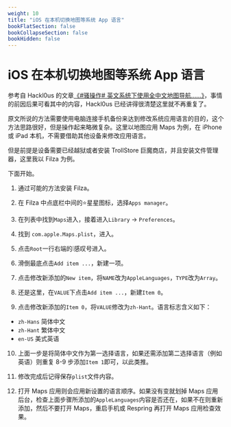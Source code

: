 ```yaml
---
weight: 10
title: "iOS 在本机切换地图等系统 App 语言"
bookFlatSection: false
bookCollapseSection: false
bookHidden: false
---
```


# iOS 在本机切换地图等系统 App 语言

参考自 Hackl0us 的文章[《#骚操作# 英文系统下使用全中文地图导航……》](https://mp.weixin.qq.com/s/xOjQXMULyIEmH8rqu5E6cw)，事情的前因后果可看其中的内容，Hackl0us 已经讲得很清楚这里就不再重复了。

原文所说的方法需要使用电脑连接手机备份来达到修改系统应用语言的目的，这个方法思路很好，但是操作起来略微复杂。这里以地图应用 Maps 为例，在 iPhone 或 iPad 本机，不需要借助其他设备来修改应用语言。

但是前提是设备需要已经越狱或者安装 TrollStore 巨魔商店，并且安装文件管理器，这里我以 Filza 为例。

下面开始。

1. 通过可能的方法安装 Filza。

2. 在 Filza 中点底栏中间的⭐星星图标，选择`Apps manager`。

3. 在列表中找到`Maps`进入，接着进入`Library` → `Preferences`。

4. 找到 `com.apple.Maps.plist`，进入。

5. 点击`Root`一行右端的❕感叹号进入。

6. 滑倒最底点击`Add item ...`，新建一项。

7. 点击修改新添加的`New item`，将`NAME`改为`AppleLanguages`，`TYPE`改为`Array`。

8. 还是这里，在`VALUE`下点击`Add item ...`，新建`Item 0`。

9. 点击修改新添加的`Item 0`，将`VALUE`修改为`zh-Hant`。语言标志含义如下：
- `zh-Hans` 简体中文
- `zh-Hant` 繁体中文
- `en-US` 美式英语

10. 上面一步是将简体中文作为第一选择语言，如果还需添加第二选择语言（例如英语）则重复 8-9 步添加`Item 1`即可，以此类推。

11. 修改完成后记得保存`plist`文件内容。

12. 打开 Maps 应用则会应用新设置的语言顺序。如果没有变就划掉 Maps 应用后台，检查上面步骤所添加的`AppleLanguages`内容是否还在，如果不在则重新添加，然后不要打开 Maps，重启手机或 Respring 再打开 Maps 应用检查效果。